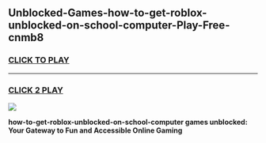 
## Unblocked-Games-how-to-get-roblox-unblocked-on-school-computer-Play-Free-cnmb8
<h3>
<a href="https://premium76.site?title=how-to-get-roblox-unblocked-on-school-computer&ref=23A">CLICK TO PLAY</a></h3>
<hr>

<h3>
<a href="https://premium76.site?title=how-to-get-roblox-unblocked-on-school-computer&ref=23A">CLICK 2 PLAY</a>
  
</h3>

<a href="https://premium76.site?title=how-to-get-roblox-unblocked-on-school-computer&ref=23A"><img src="https://clearcache.store/games.png"></a>


**how-to-get-roblox-unblocked-on-school-computer games unblocked: Your Gateway to Fun and Accessible Online Gaming**
